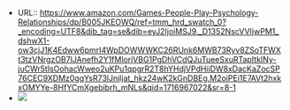 - URL:: https://www.amazon.com/Games-People-Play-Psychology-Relationships/dp/B005JKEOWQ/ref=tmm_hrd_swatch_0?_encoding=UTF8&dib_tag=se&dib=eyJ2IjoiMSJ9._D1352NscVVIjwPM1_dshwX1-ow3cjJ1K4Edww6pmrI4WpDOWWWKC26RUnk6MWB73Ryv8ZSoTFWXt3tzVNrgzOB7lJAnefh2Y1fMlorjVBG1PgDhVCdQJuTueeSxuRTapItkINy-juCWr5tIsOohacWweo2uKPu1qpgrR2T8hYHdjVPdHiiDW8xDacKaZocSP76CEC9XDMz0gqYsR73lJnjljat_hkz24wK2kGnDBEg.M2oiPEi1E7AVt2hxkxOMYYe-8HfYCmXgebibrh_mNLs&qid=1716967022&sr=8-1
- ![](https://readwise-assets.s3.amazonaws.com/static/images/article2.74d541386bbf.png)
